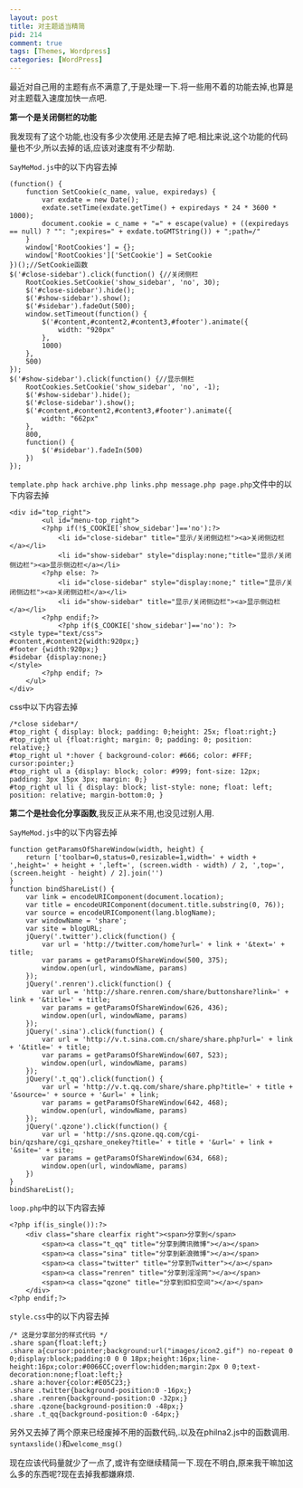 ```yaml
--- 
layout: post
title: 对主题适当精简
pid: 214
comment: true
tags: [Themes, Wordpress]
categories: [WordPress]
---
```

最近对自己用的主题有点不满意了,于是处理一下.将一些用不着的功能去掉,也算是对主题载入速度加快一点吧.

**第一个是关闭侧栏的功能**

我发现有了这个功能,也没有多少次使用.还是去掉了吧.相比来说,这个功能的代码量也不少,所以去掉的话,应该对速度有不少帮助.

`SayMeMod.js`中的以下内容去掉

	(function() {
		function SetCookie(c_name, value, expiredays) {
			var exdate = new Date();
			exdate.setTime(exdate.getTime() + expiredays * 24 * 3600 * 1000);
			document.cookie = c_name + "=" + escape(value) + ((expiredays == null) ? "": ";expires=" + exdate.toGMTString()) + ";path=/"
		}
		window['RootCookies'] = {};
		window['RootCookies']['SetCookie'] = SetCookie
	})();//SetCookie函数
	$('#close-sidebar').click(function() {//关闭侧栏
		RootCookies.SetCookie('show_sidebar', 'no', 30);
		$('#close-sidebar').hide();
		$('#show-sidebar').show();
		$('#sidebar').fadeOut(500);
		window.setTimeout(function() {
			$('#content,#content2,#content3,#footer').animate({
				width: "920px"
			},
			1000)
		},
		500)
	});
	$('#show-sidebar').click(function() {//显示侧栏
		RootCookies.SetCookie('show_sidebar', 'no', -1);
		$('#show-sidebar').hide();
		$('#close-sidebar').show();
		$('#content,#content2,#content3,#footer').animate({
			width: "662px"
		},
		800,
		function() {
			$('#sidebar').fadeIn(500)
		})
	});

`template.php hack archive.php links.php message.php page.php`文件中的以下内容去掉

	<div id="top_right">
	        <ul id="menu-top_right">
			<?php if(!$_COOKIE['show_sidebar']=='no'):?>
				<li id="close-sidebar" title="显示/关闭侧边栏"><a>关闭侧边栏</a></li>
				<li id="show-sidebar" style="display:none;"title="显示/关闭侧边栏"><a>显示侧边栏</a></li>
			<?php else: ?>
				<li id="close-sidebar" style="display:none;" title="显示/关闭侧边栏"><a>关闭侧边栏</a></li>
				<li id="show-sidebar" title="显示/关闭侧边栏"><a>显示侧边栏</a></li>
			<?php endif;?>
	        	<?php if($_COOKIE['show_sidebar']=='no'): ?>
	<style type="text/css">
	#content,#content2{width:920px;}
	#footer {width:920px;}
	#sidebar {display:none;}
	</style>
			<?php endif; ?>
		</ul>
	</div>

css中以下内容去掉

	/*close sidebar*/
	#top_right { display: block; padding: 0;height: 25x; float:right;}
	#top_right ul {float:right; margin: 0; padding: 0; position: relative;}
	#top_right ul *:hover { background-color: #666; color: #FFF; cursor:pointer;}
	#top_right ul a {display: block; color: #999; font-size: 12px; padding: 3px 15px 3px; margin: 0;}
	#top_right ul li { display: block; list-style: none; float: left; position: relative; margin-bottom:0; }

**第二个是社会化分享函数**,我反正从来不用,也没见过别人用.

`SayMeMod.js`中的以下内容去掉

	function getParamsOfShareWindow(width, height) {
		return ['toolbar=0,status=0,resizable=1,width=' + width + ',height=' + height + ',left=', (screen.width - width) / 2, ',top=', (screen.height - height) / 2].join('')
	}
	function bindShareList() {
		var link = encodeURIComponent(document.location);
		var title = encodeURIComponent(document.title.substring(0, 76));
		var source = encodeURIComponent(lang.blogName);
		var windowName = 'share';
		var site = blogURL;
		jQuery('.twitter').click(function() {
			var url = 'http://twitter.com/home?url=' + link + '&text=' + title;
			var params = getParamsOfShareWindow(500, 375);
			window.open(url, windowName, params)
		});
		jQuery('.renren').click(function() {
			var url = 'http://share.renren.com/share/buttonshare?link=' + link + '&title=' + title;
			var params = getParamsOfShareWindow(626, 436);
			window.open(url, windowName, params)
		});
		jQuery('.sina').click(function() {
			var url = 'http://v.t.sina.com.cn/share/share.php?url=' + link + '&title=' + title;
			var params = getParamsOfShareWindow(607, 523);
			window.open(url, windowName, params)
		});
		jQuery('.t_qq').click(function() {
			var url = 'http://v.t.qq.com/share/share.php?title=' + title + '&source=' + source + '&url=' + link;
			var params = getParamsOfShareWindow(642, 468);
			window.open(url, windowName, params)
		});
		jQuery('.qzone').click(function() {
			var url = 'http://sns.qzone.qq.com/cgi-bin/qzshare/cgi_qzshare_onekey?title=' + title + '&url=' + link + '&site=' + site;
			var params = getParamsOfShareWindow(634, 668);
			window.open(url, windowName, params)
		})
	}
	bindShareList();

`loop.php`中的以下内容去掉

	<?php if(is_single()):?>
		<div class="share clearfix right"><span>分享到</span>
	 		<span><a class="t_qq" title="分享到腾讯微博"></a></span>
	 		<span><a class="sina" title="分享到新浪微博"></a></span>
	 		<span><a class="twitter" title="分享到Twitter"></a></span>
	 		<span><a class="renren" title="分享到淫淫网"></a></span>
	 		<span><a class="qzone" title="分享到扣扣空间"></a></span>
		</div>
	<?php endif;?>

`style.css`中的以下内容去掉

	/* 这是分享部分的样式代码 */
	.share span{float:left;}
	.share a{cursor:pointer;background:url("images/icon2.gif") no-repeat 0 0;display:block;padding:0 0 0 18px;height:16px;line-height:16px;color:#0066CC;overflow:hidden;margin:2px 0 0;text-decoration:none;float:left;}
	.share a:hover{color:#E05C23;}
	.share .twitter{background-position:0 -16px;}
	.share .renren{background-position:0 -32px;}
	.share .qzone{background-position:0 -48px;}
	.share .t_qq{background-position:0 -64px;}

另外又去掉了两个原来已经废掉不用的函数代码,.以及在philna2.js中的函数调用.
`syntaxslide()`和`welcome_msg()`

现在应该代码量就少了一点了,或许有空继续精简一下.现在不明白,原来我干嘛加这么多的东西呢?现在去掉我都嫌麻烦.
